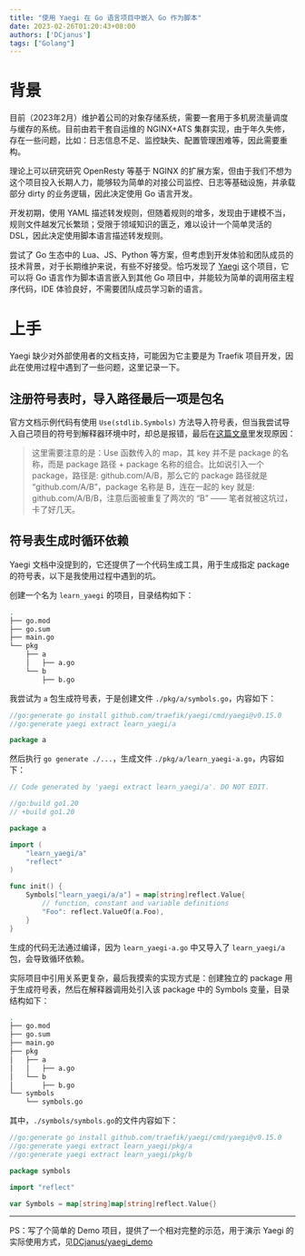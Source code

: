 ```yaml
---
title: "使用 Yaegi 在 Go 语言项目中嵌入 Go 作为脚本"
date: 2023-02-26T01:20:43+08:00
authors: ['DCjanus']
tags: ["Golang"]
---
```


# 背景

目前（2023年2月）维护着公司的对象存储系统，需要一套用于多机房流量调度与缓存的系统。目前由若干套自运维的 NGINX+ATS 集群实现，由于年久失修，存在一些问题，比如：日志信息不足、监控缺失、配置管理困难等，因此需要重构。

理论上可以研究研究 OpenResty 等基于 NGINX 的扩展方案，但由于我们不想为这个项目投入长期人力，能够较为简单的对接公司监控、日志等基础设施，并承载部分 dirty 的业务逻辑，因此决定使用 Go 语言开发。

开发初期，使用 YAML 描述转发规则，但随着规则的增多，发现由于建模不当，规则文件越发冗长繁琐；受限于领域知识的匮乏，难以设计一个简单灵活的 DSL，因此决定使用脚本语言描述转发规则。

尝试了 Go 生态中的 Lua、JS、Python 等方案，但考虑到开发体验和团队成员的技术背景，对于长期维护来说，有些不好接受。恰巧发现了 [Yaegi](https://github.com/traefik/yaegi) 这个项目，它可以将 Go 语言作为脚本语言嵌入到其他 Go 项目中，并能较为简单的调用宿主程序代码，IDE 体验良好，不需要团队成员学习新的语言。

# 上手

Yaegi 缺少对外部使用者的文档支持，可能因为它主要是为 Traefik 项目开发，因此在使用过程中遇到了一些问题，这里记录一下。

## 注册符号表时，导入路径最后一项是包名

官方文档示例代码有使用 `Use(stdlib.Symbols)` 方法导入符号表，但当我尝试导入自己项目的符号到解释器环境中时，却总是报错，最后在[这篇文章](https://segmentfault.com/a/1190000040875946)里发现原因：

> 这里需要注意的是：Use 函数传入的 map，其 key 并不是 package 的名称，而是 package 路径 + package 名称的组合。比如说引入一个 package，路径是: github.com/A/B，那么它的 package 路径就是 “github.com/A/B”，package 名称是 B，连在一起的 key 就是: github.com/A/B/B，注意后面被重复了两次的 “B” —— 笔者就被这坑过，卡了好几天。

## 符号表生成时循环依赖

Yaegi 文档中没提到的，它还提供了一个代码生成工具，用于生成指定 package 的符号表，以下是我使用过程中遇到的坑。

创建一个名为 `learn_yaegi` 的项目，目录结构如下：

```bash
.
├── go.mod
├── go.sum
├── main.go
└── pkg
    ├── a
    │   ├── a.go
    └── b
        ├── b.go
```

我尝试为 `a` 包生成符号表，于是创建文件 `./pkg/a/symbols.go`，内容如下：

```go
//go:generate go install github.com/traefik/yaegi/cmd/yaegi@v0.15.0
//go:generate yaegi extract learn_yaegi/a

package a
```

然后执行 `go generate ./...`，生成文件 `./pkg/a/learn_yaegi-a.go`，内容如下：

```go
// Code generated by 'yaegi extract learn_yaegi/a'. DO NOT EDIT.

//go:build go1.20
// +build go1.20

package a

import (
	"learn_yaegi/a"
	"reflect"
)

func init() {
	Symbols["learn_yaegi/a/a"] = map[string]reflect.Value{
		// function, constant and variable definitions
		"Foo": reflect.ValueOf(a.Foo),
	}
}
```

生成的代码无法通过编译，因为 `learn_yaegi-a.go` 中又导入了 `learn_yaegi/a` 包，会导致循环依赖。

实际项目中引用关系更复杂，最后我摸索的实现方式是：创建独立的 package 用于生成符号表，然后在解释器调用处引入该 package 中的 Symbols 变量，目录结构如下：

```bash
.
├── go.mod
├── go.sum
├── main.go
├── pkg
│   ├── a
│   │   ├── a.go
│   └── b
│       ├── b.go
└── symbols
    └── symbols.go
```

其中，`./symbols/symbols.go`的文件内容如下：

```go
//go:generate go install github.com/traefik/yaegi/cmd/yaegi@v0.15.0
//go:generate yaegi extract learn_yaegi/pkg/a
//go:generate yaegi extract learn_yaegi/pkg/b

package symbols

import "reflect"

var Symbols = map[string]map[string]reflect.Value{}
```

---

PS：写了个简单的 Demo 项目，提供了一个相对完整的示范，用于演示 Yaegi 的实际使用方式，见[DCjanus/yaegi_demo](https://github.com/DCjanus/yaegi_demo)